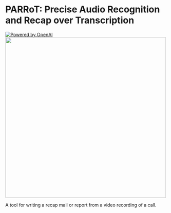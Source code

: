 # PARRoT: Precise Audio Recognition and Recap over Transcription
[![Powered by OpenAI](https://img.shields.io/badge/%7F-Powered_by_OpenAI-grey.svg?logo=OpenAI)](https://shields.io/)<br>
<img src="https://github.com/gerlaxrex/parrot/assets/36633875/06859697-8c19-4dc7-a23a-151fd18137ab" width="500" height="500" />

A tool for writing a recap mail or report from a video recording of a call.
